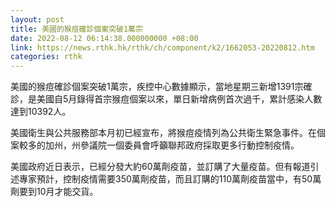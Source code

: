 ```yaml
---
layout: post
title: 美國的猴痘確診個案突破1萬宗
date: 2022-08-12 06:14:38.000000000 +08:00
link: https://news.rthk.hk/rthk/ch/component/k2/1662053-20220812.htm
categories: rthk
---
```


美國的猴痘確診個案突破1萬宗，疾控中心數據顯示，當地星期三新增1391宗確診，是美國自5月錄得首宗猴痘個案以來，單日新增病例首次過千，累計感染人數達到10392人。

美國衛生與公共服務部本月初已經宣布，將猴痘疫情列為公共衛生緊急事件。在個案較多的加州，州參議院一個委員會呼籲聯邦政府採取更多行動控制疫情。

美國政府近日表示，已經分發大約60萬劑疫苗，並訂購了大量疫苗。但有報道引述專家預計，控制疫情需要350萬劑疫苗，而且訂購的110萬劑疫苗當中，有50萬劑要到10月才能交貨。
